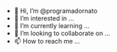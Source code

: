 - 👋 Hi, I’m @programadornato
- 👀 I’m interested in ...
- 🌱 I’m currently learning ...
- 💞️ I’m looking to collaborate on ...
- 📫 How to reach me ...

<!---
programadornato/programadornato is a ✨ special ✨ repository because its `README.md` (this file) appears on your GitHub profile.
You can click the Preview link to take a look at your changes.
--->
